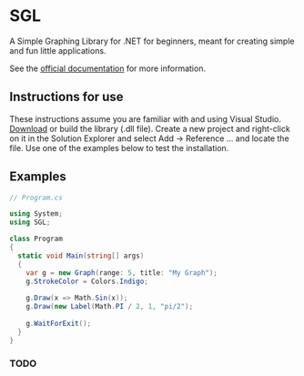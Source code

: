 # SGL
A Simple Graphing Library for .NET for beginners, meant for creating simple and fun little applications.

See the [official documentation](https://veselink1.github.io/SGL-Docs/annotated.html) for more information.

## Instructions for use
These instructions assume you are familiar with and using Visual Studio. 
[Download](https://github.com/veselink1/SGL/releases) or build the library (.dll file). 
Create a new project and right-click on it in the Solution Explorer and select Add -> Reference ... and locate the file.
Use one of the examples below to test the installation.

## Examples

```csharp
// Program.cs

using System;
using SGL;

class Program
{
  static void Main(string[] args)
  {
    var g = new Graph(range: 5, title: "My Graph");
    g.StrokeColor = Colors.Indigo;
    
    g.Draw(x => Math.Sin(x));
    g.Draw(new Label(Math.PI / 2, 1, "pi/2");
    
    g.WaitForExit();
  }
}

```

### TODO
